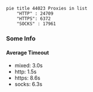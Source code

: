
```mermaid
pie title 44023 Proxies in list
    "HTTP" : 24709
    "HTTPS": 6372
    "SOCKS" : 17961
```

### Some Info
#### Average Timeout

- mixed: 3.0s
- http: 1.5s
- https: 8.6s
- socks: 6.3s